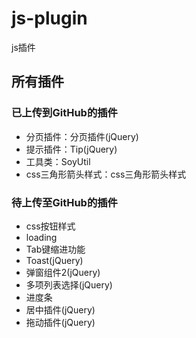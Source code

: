 # js-plugin

js插件

## 所有插件

### 已上传到GitHub的插件

* 分页插件：分页插件(jQuery)
* 提示插件：Tip(jQuery)
* 工具类：SoyUtil
* css三角形箭头样式：css三角形箭头样式

### 待上传至GitHub的插件

* css按钮样式
* loading
* Tab键缩进功能
* Toast(jQuery)
* 弹窗组件2(jQuery)
* 多项列表选择(jQuery)
* 进度条
* 居中插件(jQuery)
* 拖动插件(jQuery)